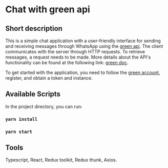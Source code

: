 # Chat with green api

## Short description

This is a simple chat application with a user-friendly interface for sending and receiving messages through WhatsApp using the [green api](https://green-api.com). The client communicates with the server through HTTP requests. To retrieve messages, a request needs to be made. More details about the API's functionality can be found at the following link: [green doc](https://green-api.com/docs/api/).

To get started with the application, you need to follow the [green account](https://green-api.com/docs/before-start/#cabinet), register, and obtain a token and instance.

## Available Scripts

In the project directory, you can run:

### `yarn install`

### `yarn start`

## Tools

Typescript, React, Redux toolkit, Redux thunk, Axios.

